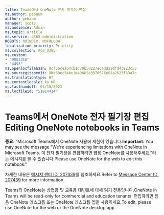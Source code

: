 ```yaml
---
title: Teams에서 OneNote 전자 필기장 편집
ms.author: pebaum
author: pebaum
manager: scotv
ms.audience: Admin
ms.topic: article
ms.service: o365-administration
ROBOTS: NOINDEX, NOFOLLOW
localization_priority: Priority
ms.collection: Adm_O365
ms.custom:
- "9002316"
- "4498"
ms.openlocfilehash: 0cf56cea64cb1d70b5d227edadd29dfd43823c55
ms.sourcegitcommit: 8bc60ec34bc1e40685e3976576e04a2623f63a7c
ms.translationtype: HT
ms.contentlocale: ko-KR
ms.lasthandoff: 04/15/2021
ms.locfileid: "51814414"
---
```

# <a name="editing-onenote-notebooks-in-teams"></a><span data-ttu-id="37cf1-102">Teams에서 OneNote 전자 필기장 편집</span><span class="sxs-lookup"><span data-stu-id="37cf1-102">Editing OneNote notebooks in Teams</span></span>

<span data-ttu-id="37cf1-103">**중요**: “Microsoft Teams에서 OneNote 사용에 제한이 있습니다.</span><span class="sxs-lookup"><span data-stu-id="37cf1-103">**Important**: You may see the message  "We're experiencing limitations with OneNote in Microsoft Teams.</span></span> <span data-ttu-id="37cf1-104">이 전자 필기장을 편집하려면 웹용 OneNote를 사용해주세요.”라는 메시지를 볼 수 있습니다.</span><span class="sxs-lookup"><span data-stu-id="37cf1-104">Please use OneNote for the web to edit this notebook."</span></span>  

<span data-ttu-id="37cf1-105">자세한 내용은 [메시지 센터 ID: 207439](https://admin.microsoft.com/Adminportal/Home?source=applauncher#MessageCenter?id=MC207439)를 참조하세요.</span><span class="sxs-lookup"><span data-stu-id="37cf1-105">Refer to [Message Center ID: 207439](https://admin.microsoft.com/Adminportal/Home?source=applauncher#MessageCenter?id=MC207439) for more information.</span></span>

<span data-ttu-id="37cf1-106">Teams의 OneNote는 상업용 및 교육용 테넌트에 대해 읽기 전용입니다.</span><span class="sxs-lookup"><span data-stu-id="37cf1-106">OneNote in Teams will be read-only for commercial and education tenants.</span></span> <span data-ttu-id="37cf1-107">편집하려면 웹용 OneNote 데스크톱 또는 OneNote 데스크톱 앱을 사용하세요.</span><span class="sxs-lookup"><span data-stu-id="37cf1-107">To edit, please use OneNote for the web or the OneNote desktop app.</span></span>
